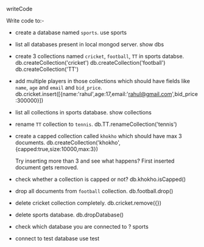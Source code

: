 writeCode

Write code to:-

- create a database named `sports`.
  use sports

- list all databases present in local mongod server.
  show dbs

- create 3 collections named `cricket`, `football`, `TT` in sports databse.
  db.createCollection('cricket')
  db.createCollection('football')
  db.createCollection('TT')

- add multiple players in those collections which should have fields like `name`, `age` and `email` and `bid_price`.
  db.cricket.insert([{name:'rahul',age:17,email:'rahul@gmail.com',bid_price:300000}])

- list all collections in sports database.
  show collections

- rename `TT` collection to `tennis`.
  db.TT.renameCollection('tennis')

- create a capped collection called `khokho` which should have max 3 documents.
  db.createCollection('khokho',{capped:true,size:10000,max:3})

  Try inserting more than 3 and see what happens?
  First inserted document gets removed.

- check whether a collection is capped or not?
  db.khokho.isCapped()

- drop all documents from `football` collection.
  db.football.drop()

- delete cricket collection completely.
  db.cricket.remove({})

- delete sports database.
  db.dropDatabase()

- check which database you are connected to ?
  sports

- connect to test database
  use test
